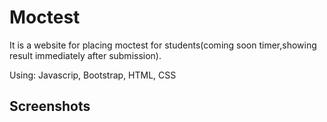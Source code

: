 # Moctest

It is a website for placing moctest for students(coming soon timer,showing result immediately after submission).

Using:
Javascrip, Bootstrap, HTML, CSS


## Screenshots

